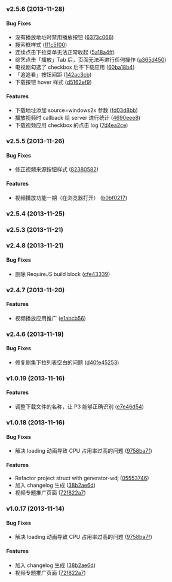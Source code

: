 <a name="v2.5.6"></a>
### v2.5.6 (2013-11-28)


#### Bug Fixes

* 没有播放地址时禁用播放按钮 ([6373c066](https://github.com/wandoulabs/Oscar/commit/6373c0661247c5dfa0067c829d5519ffbfd41f1e))
* 搜索框样式 ([ff1c5f00](https://github.com/wandoulabs/Oscar/commit/ff1c5f002438ed140008afb96dd3f3ceb03c1409))
* 连续点击下拉菜单无法正常收起 ([5a18a4ff](https://github.com/wandoulabs/Oscar/commit/5a18a4fffc1b78ea660faa52055f647cb7698ee9))
* 综艺点击「播放」Tab 后，页面无法再进行任何操作 ([a365d450](https://github.com/wandoulabs/Oscar/commit/a365d45039e2d3b319024c75df1809c5693bae35))
* 电视剧勾选了 checkbox 后不下载应用 ([60ba18b4](https://github.com/wandoulabs/Oscar/commit/60ba18b431ad3d49e37e7262f225946eb47eb5d3))
* 「追追看」按钮间距 ([142ac3cb](https://github.com/wandoulabs/Oscar/commit/142ac3cb24f0bc79eb184803beead1c43442e638))
* 下载按钮 hover 样式 ([d5162ef9](https://github.com/wandoulabs/Oscar/commit/d5162ef9ad80580ce915c5445aa72ef03f88597f))


#### Features

* 下载地址添加 source=windows2x 参数 ([fd03d8bb](https://github.com/wandoulabs/Oscar/commit/fd03d8bbbf702e4b6b00cc5f76dfaadbba3f2a21))
* 播放视频时 callback 给 server 进行统计 ([4690eee8](https://github.com/wandoulabs/Oscar/commit/4690eee820fe2ba2c48e4384047ca9f2b5740bd6))
* 下载视频应用 checkbox 的点击 log ([7d4ea2ce](https://github.com/wandoulabs/Oscar/commit/7d4ea2ce57d4cda0dee579c66e52c79539825dd1))

<a name="v2.5.5"></a>
### v2.5.5 (2013-11-26)


#### Bug Fixes

* 修正视频来源按钮样式 ([82380582](https://github.com/wandoulabs/Oscar/commit/82380582db739fa46e742588dd0dfd63a59ea0d2))


#### Features

* 视频播放功能一期（在浏览器打开） ([b0bf0217](https://github.com/wandoulabs/Oscar/commit/b0bf0217f25ff985711fc070450430015bdde624))

<a name="v2.5.4"></a>
### v2.5.4 (2013-11-25)

<a name="v2.5.3"></a>
### v2.5.3 (2013-11-21)

<a name="v2.4.8"></a>
### v2.4.8 (2013-11-21)


#### Bug Fixes

* 删除 RequireJS build block ([cfe43339](https://github.com/wandoulabs/Oscar/commit/cfe43339ac2abf04bb353d4fe8809866f35a54f5))

<a name="v2.4.7"></a>
### v2.4.7 (2013-11-20)


#### Features

* 视频播放应用推广 ([e1abcb56](https://github.com/wandoulabs/Oscar/commit/e1abcb56cfb02dc68822bbb2e752ae4cf68ae0bf))

<a name="v2.4.6"></a>
### v2.4.6 (2013-11-19)


#### Bug Fixes

* 修复剧集下拉列表空白的问题 ([d40fe45253](https://github.com/wandoulabs/Oscar/commit/d40fe45253ab56ec08986110ae53801334a9f829))

<a name="v1.0.19"></a>
### v1.0.19 (2013-11-16)


#### Features

* 调整下载文件的名称，让 P3 能够正确识别 ([e7e46d54](https://github.com/wandoulabs/Oscar/commit/e7e46d5415ac3f966c93e3377b2463a15fdcac4f))

<a name="v1.0.18"></a>
### v1.0.18 (2013-11-16)


#### Bug Fixes

* 解决 loading 动画导致 CPU 占用率过高的问题 ([9758ba7f](https://github.com/wandoulabs/Oscar/commit/9758ba7ffe5126aaddfcf778b3f314f06332d13e))


#### Features

* Refactor project struct with generator-wdj ([05553746](https://github.com/wandoulabs/Oscar/commit/05553746b869730593cc64856cd5616c8991ed23))
* 加入 changelog 生成 ([38b2ae6d](https://github.com/wandoulabs/Oscar/commit/38b2ae6de3568b958e9c65601bd5a724858192d7))
* 视频专题推广页面 ([72f822a7](https://github.com/wandoulabs/Oscar/commit/72f822a7805e7840f772bec8a1b629a333e0b691))

<a name="v1.0.17"></a>
### v1.0.17 (2013-11-14)


#### Bug Fixes

* 解决 loading 动画导致 CPU 占用率过高的问题 ([9758ba7f](https://github.com/wandoulabs/Oscar/commit/9758ba7ffe5126aaddfcf778b3f314f06332d13e))


#### Features

* 加入 changelog 生成 ([38b2ae6d](https://github.com/wandoulabs/Oscar/commit/38b2ae6de3568b958e9c65601bd5a724858192d7))
* 视频专题推广页面 ([72f822a7](https://github.com/wandoulabs/Oscar/commit/72f822a7805e7840f772bec8a1b629a333e0b691))

